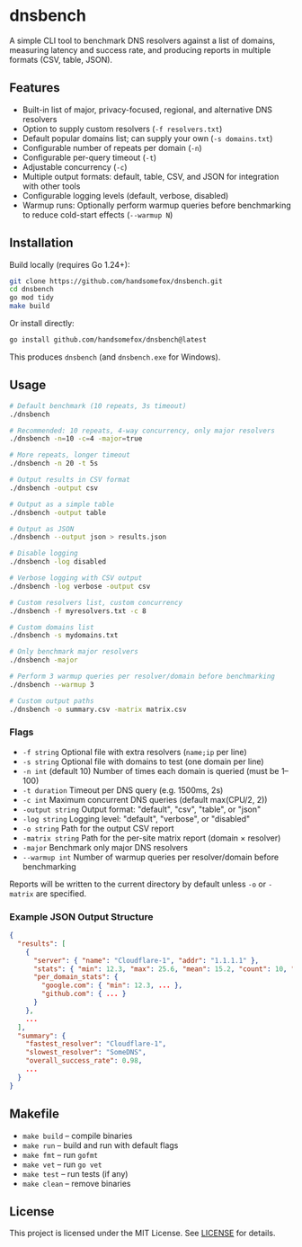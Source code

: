 # dnsbench

A simple CLI tool to benchmark DNS resolvers against a list of domains, measuring latency and success rate, and producing reports in multiple formats (CSV, table, JSON).

## Features

- Built-in list of major, privacy-focused, regional, and alternative DNS resolvers
- Option to supply custom resolvers (`-f resolvers.txt`)
- Default popular domains list; can supply your own (`-s domains.txt`)
- Configurable number of repeats per domain (`-n`)
- Configurable per-query timeout (`-t`)
- Adjustable concurrency (`-c`)
- Multiple output formats: default, table, CSV, and JSON for integration with other tools
- Configurable logging levels (default, verbose, disabled)
- Warmup runs: Optionally perform warmup queries before benchmarking to reduce cold-start effects (`--warmup N`)

## Installation

Build locally (requires Go 1.24+):

```bash
git clone https://github.com/handsomefox/dnsbench.git
cd dnsbench
go mod tidy
make build
```

Or install directly:

```bash
go install github.com/handsomefox/dnsbench@latest
```

This produces `dnsbench` (and `dnsbench.exe` for Windows).

## Usage

```bash
# Default benchmark (10 repeats, 3s timeout)
./dnsbench

# Recommended: 10 repeats, 4-way concurrency, only major resolvers
./dnsbench -n=10 -c=4 -major=true

# More repeats, longer timeout
./dnsbench -n 20 -t 5s

# Output results in CSV format
./dnsbench -output csv

# Output as a simple table
./dnsbench -output table

# Output as JSON
./dnsbench --output json > results.json

# Disable logging
./dnsbench -log disabled

# Verbose logging with CSV output
./dnsbench -log verbose -output csv

# Custom resolvers list, custom concurrency
./dnsbench -f myresolvers.txt -c 8

# Custom domains list
./dnsbench -s mydomains.txt

# Only benchmark major resolvers
./dnsbench -major

# Perform 3 warmup queries per resolver/domain before benchmarking
./dnsbench --warmup 3

# Custom output paths
./dnsbench -o summary.csv -matrix matrix.csv
```

### Flags

- `-f string` Optional file with extra resolvers (`name;ip` per line)
- `-s string` Optional file with domains to test (one domain per line)
- `-n int` (default 10) Number of times each domain is queried (must be 1–100)
- `-t duration` Timeout per DNS query (e.g. 1500ms, 2s)
- `-c int` Maximum concurrent DNS queries (default max(CPU/2, 2))
- `-output string` Output format: "default", "csv", "table", or "json"
- `-log string` Logging level: "default", "verbose", or "disabled"
- `-o string` Path for the output CSV report
- `-matrix string` Path for the per-site matrix report (domain × resolver)
- `-major` Benchmark only major DNS resolvers
- `--warmup int` Number of warmup queries per resolver/domain before benchmarking

Reports will be written to the current directory by default unless `-o` or `-matrix` are specified.

### Example JSON Output Structure

```json
{
  "results": [
    {
      "server": { "name": "Cloudflare-1", "addr": "1.1.1.1" },
      "stats": { "min": 12.3, "max": 25.6, "mean": 15.2, "count": 10, "errors": 0, "total": 10 },
      "per_domain_stats": {
        "google.com": { "min": 12.3, ... },
        "github.com": { ... }
      }
    },
    ...
  ],
  "summary": {
    "fastest_resolver": "Cloudflare-1",
    "slowest_resolver": "SomeDNS",
    "overall_success_rate": 0.98,
    ...
  }
}
```

## Makefile

- `make build` – compile binaries
- `make run` – build and run with default flags
- `make fmt` – run `gofmt`
- `make vet` – run `go vet`
- `make test` – run tests (if any)
- `make clean` – remove binaries

## License

This project is licensed under the MIT License. See [LICENSE](LICENSE) for details.
